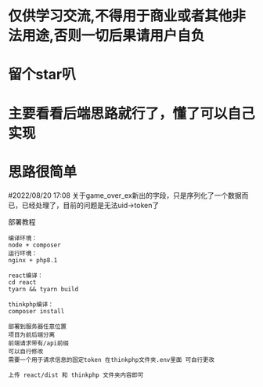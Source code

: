 # 仅供学习交流,不得用于商业或者其他非法用途,否则一切后果请用户自负
# 留个star叭
# 主要看看后端思路就行了，懂了可以自己实现
# 思路很简单

#2022/08/20 17:08 关于game_over_ex新出的字段，只是序列化了一个数据而已，已经处理了，目前的问题是无法uid->token了

部署教程
```
编译环境：
node + composer
运行环境：
nginx + php8.1

react编译：
cd react
tyarn && tyarn build

thinkphp编译：
composer install

部署到服务器任意位置
项目为前后端分离
前端请求带有/api前缀
可以自行修改
需要一个用于请求信息的固定token 在thinkphp文件夹.env里面 可自行更改

上传 react/dist 和 thinkphp 文件夹内容即可
```

